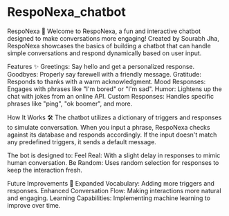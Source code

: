 # RespoNexa_chatbot
RespoNexa 🤖
Welcome to RespoNexa, a fun and interactive chatbot designed to make conversations more engaging! Created by Sourabh Jha, RespoNexa showcases the basics of building a chatbot that can handle simple conversations and respond dynamically based on user input.

Features ✨
Greetings: Say hello and get a personalized response.
Goodbyes: Properly say farewell with a friendly message.
Gratitude: Responds to thanks with a warm acknowledgment.
Mood Responses: Engages with phrases like "I'm bored" or "I'm sad".
Humor: Lightens up the chat with jokes from an online API.
Custom Responses: Handles specific phrases like "ping", "ok boomer", and more.

How It Works 🛠️
The chatbot utilizes a dictionary of triggers and responses to simulate conversation. When you input a phrase, RespoNexa checks against its database and responds accordingly. If the input doesn't match any predefined triggers, it sends a default message.

The bot is designed to:
Feel Real: With a slight delay in responses to mimic human conversation.
Be Random: Uses random selection for responses to keep the interaction fresh.

Future Improvements 🚀
Expanded Vocabulary: Adding more triggers and responses.
Enhanced Conversation Flow: Making interactions more natural and engaging.
Learning Capabilities: Implementing machine learning to improve over time.
